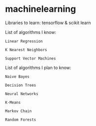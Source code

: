 # machinelearning

Libraries to learn: tensorflow & scikit learn

List of algorithms I know:
  
    Linear Regression
  
    K Nearest Neighbors

    Support Vector Machines 
    
List of algorithms I plan to know:
      
    Naive Bayes
    
    Decision Trees
    
    Neural Networks
    
    K-Means
    
    Markov Chain
    
    Random Forests
